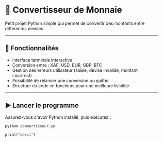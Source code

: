 # 💱 Convertisseur de Monnaie

Petit projet Python simple qui permet de convertir des montants entre différentes devises.

---

## 🔧 Fonctionnalités
- Interface terminale interactive
- Conversion entre : XAF, USD, EUR, GBP, BTC
- Gestion des erreurs utilisateur (saisie, devise invalide, montant incorrect)
- Possibilité de relancer une conversion ou quitter
- Structure du code en fonctions pour une meilleure lisibilité

---

## ▶️ Lancer le programme

Assurez-vous d'avoir Python installé, puis exécutez :

```bash
python convertisseur.py

print("merci")